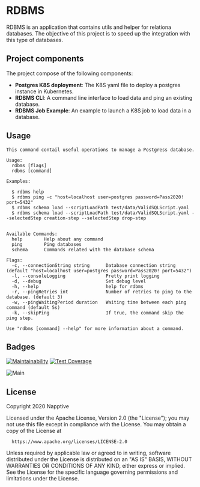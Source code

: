 # RDBMS
RDBMS is an application that contains utils and helper for relationa databases. The objective of this project is to speed up the integration with this type of databases.

## Project components

The project compose of the following components:
* **Postgres K8S deployment**: The K8S yaml file to deploy a postgres instance in Kubernetes.
* **RDBMS CLI**: A command line interface to load data and ping an existing database.
* **RDBMS Job Example**: An example to launch a K8S job to load data in a database.

## Usage

```
This command contail useful operations to manage a Postgress database.

Usage:
  rdbms [flags]
  rdbms [command]

Examples:

  $ rdbms help
  $ rdbms ping -c "host=localhost user=postgres password=Pass2020! port=5432"
  $ rdbms schema load --scriptLoadPath test/data/ValidSQLScript.yaml
  $ rdbms schema load --scriptLoadPath test/data/ValidSQLScript.yaml --selectedStep creation-step --selectedStep drop-step 


Available Commands:
  help        Help about any command
  ping        Ping databases
  schema      Commands related with the database schema

Flags:
  -c, --connectionString string      Database connection string (default "host=localhost user=postgres password=Pass2020! port=5432")
  -l, --consoleLogging               Pretty print logging
  -d, --debug                        Set debug level
  -h, --help                         help for rdbms
  -r, --pingRetries int              Number of retries to ping to the database. (default 3)
  -w, --pingWaitingPeriod duration   Waiting time between each ping command (default 5s)
  -k, --skipPing                     If true, the command skip the ping step.

Use "rdbms [command] --help" for more information about a command.
```


## Badges


[![Maintainability](https://api.codeclimate.com/v1/badges/ba6870eb1d521374c67c/maintainability)](https://codeclimate.com/repos/5f97e2a0efdcff039e00428e/maintainability) [![Test Coverage](https://api.codeclimate.com/v1/badges/ba6870eb1d521374c67c/test_coverage)](https://codeclimate.com/repos/5f97e2a0efdcff039e00428e/test_coverage)

![Main](https://github.com/napptive/rdbms/workflows/Main/badge.svg)


## License

 Copyright 2020 Napptive

 Licensed under the Apache License, Version 2.0 (the "License");
 you may not use this file except in compliance with the License.
 You may obtain a copy of the License at

      https://www.apache.org/licenses/LICENSE-2.0

 Unless required by applicable law or agreed to in writing, software
 distributed under the License is distributed on an "AS IS" BASIS,
 WITHOUT WARRANTIES OR CONDITIONS OF ANY KIND, either express or implied.
 See the License for the specific language governing permissions and
 limitations under the License.

